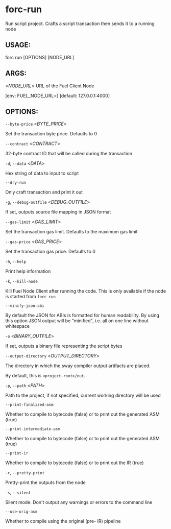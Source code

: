 # forc-run
Run script project. Crafts a script transaction then sends it to a running node


## USAGE:
forc run [OPTIONS] [NODE_URL]


## ARGS:

<_NODE_URL_>
URL of the Fuel Client Node

[env: FUEL_NODE_URL=]
[default: 127.0.0.1:4000]


## OPTIONS:

`--byte-price` <_BYTE_PRICE_>


Set the transaction byte price. Defaults to 0


`--contract` <_CONTRACT_>


32-byte contract ID that will be called during the transaction


`-d`, `--data` <_DATA_>


Hex string of data to input to script


`--dry-run` 


Only craft transaction and print it out


`-g`, `--debug-outfile` <_DEBUG_OUTFILE_>


If set, outputs source file mapping in JSON format


`--gas-limit` <_GAS_LIMIT_>


Set the transaction gas limit. Defaults to the maximum gas limit


`--gas-price` <_GAS_PRICE_>


Set the transaction gas price. Defaults to 0


`-h`, `--help` 


Print help information


`-k`, `--kill-node` 


Kill Fuel Node Client after running the code. This is only available if the node is
started from `forc run`


`--minify-json-abi` 


By default the JSON for ABIs is formatted for human readability. By using this option
JSON output will be "minified", i.e. all on one line without whitespace


`-o` <_BINARY_OUTFILE_>


If set, outputs a binary file representing the script bytes


`--output-directory` <_OUTPUT_DIRECTORY_>


The directory in which the sway compiler output artifacts are placed.

By default, this is `<project-root>/out`.


`-p`, `--path` <_PATH_>


Path to the project, if not specified, current working directory will be used


`--print-finalized-asm` 


Whether to compile to bytecode (false) or to print out the generated ASM (true)


`--print-intermediate-asm` 


Whether to compile to bytecode (false) or to print out the generated ASM (true)


`--print-ir` 


Whether to compile to bytecode (false) or to print out the IR (true)


`-r`, `--pretty-print` 


Pretty-print the outputs from the node


`-s`, `--silent` 


Silent mode. Don't output any warnings or errors to the command line


`--use-orig-asm` 


Whether to compile using the original (pre- IR) pipeline
